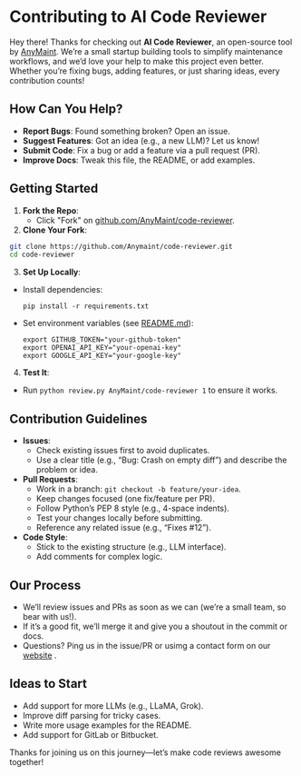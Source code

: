 # Contributing to AI Code Reviewer

Hey there! Thanks for checking out **AI Code Reviewer**, an open-source tool by [AnyMaint](https://anymaint.com). We’re a small startup building tools to simplify maintenance workflows, and we’d love your help to make this project even better. Whether you’re fixing bugs, adding features, or just sharing ideas, every contribution counts!

## How Can You Help?
- **Report Bugs**: Found something broken? Open an issue.
- **Suggest Features**: Got an idea (e.g., a new LLM)? Let us know!
- **Submit Code**: Fix a bug or add a feature via a pull request (PR).
- **Improve Docs**: Tweak this file, the README, or add examples.

## Getting Started
1. **Fork the Repo**:
    - Click "Fork" on [github.com/AnyMaint/code-reviewer](https://github.com/AnyMaint/code-reviewer).
2. **Clone Your Fork**:
```bash
git clone https://github.com/Anymaint/code-reviewer.git
cd code-reviewer
```
3. **Set Up Locally**:
- Install dependencies:
  ```
  pip install -r requirements.txt
  ```
- Set environment variables (see [README.md](README.md)):
  ```
  export GITHUB_TOKEN="your-github-token"
  export OPENAI_API_KEY="your-openai-key"
  export GOOGLE_API_KEY="your-google-key"
  ```
4. **Test It**:
- Run `python review.py AnyMaint/code-reviewer 1` to ensure it works.

## Contribution Guidelines
- **Issues**:
    - Check existing issues first to avoid duplicates.
    - Use a clear title (e.g., “Bug: Crash on empty diff”) and describe the problem or idea.
- **Pull Requests**:
    - Work in a branch: `git checkout -b feature/your-idea`.
    - Keep changes focused (one fix/feature per PR).
    - Follow Python’s PEP 8 style (e.g., 4-space indents).
    - Test your changes locally before submitting.
    - Reference any related issue (e.g., “Fixes #12”).
- **Code Style**:
    - Stick to the existing structure (e.g., LLM interface).
    - Add comments for complex logic.

## Our Process
- We’ll review issues and PRs as soon as we can (we’re a small team, so bear with us!).
- If it’s a good fit, we’ll merge it and give you a shoutout in the commit or docs.
- Questions? Ping us in the issue/PR or usimg a contact form on our [website](https://anymaint.com) .

## Ideas to Start
- Add support for more LLMs (e.g., LLaMA, Grok).
- Improve diff parsing for tricky cases.
- Write more usage examples for the README.
- Add support for GitLab or Bitbucket.

Thanks for joining us on this journey—let’s make code reviews awesome together!
